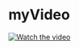# myVideo
[![Watch the video](https://i.imgur.com/vKb2F1B.png)](http://video.t.0736tw.com/video.mp4)
